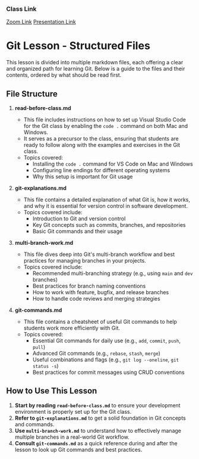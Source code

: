 ### Class Link

[Zoom Link](https://technigo-io.zoom.us/j/85449308709)
[Presentation Link](https://www.canva.com/design/DAGTFktQ_ts/74C_t4FsYd4F30t36D93mg/view?utm_content=DAGTFktQ_ts&utm_campaign=designshare&utm_medium=link&utm_source=editor#1)

# Git Lesson - Structured Files

This lesson is divided into multiple markdown files, each offering a clear and organized path for learning Git. Below is a guide to the files and their contents, ordered by what should be read first.

## File Structure

1.  **read-before-class.md**

    - This file includes instructions on how to set up Visual Studio Code for the Git class by enabling the `code .` command on both Mac and Windows.
    - It serves as a precursor to the class, ensuring that students are ready to follow along with the examples and exercises in the Git class.
    - Topics covered:
      - Installing the `code .` command for VS Code on Mac and Windows
      - Configuring line endings for different operating systems
      - Why this setup is important for Git usage

2.  **git-explanations.md**

    - This file contains a detailed explanation of what Git is, how it works, and why it is essential for version control in software development.
    - Topics covered include:
      - Introduction to Git and version control
      - Key Git concepts such as commits, branches, and repositories
      - Basic Git commands and their usage

3.  **multi-branch-work.md**

    - This file dives deep into Git's multi-branch workflow and best practices for managing branches in your projects.
    - Topics covered include:
      - Recommended multi-branching strategy (e.g., using `main` and `dev` branches)
      - Best practices for branch naming conventions
      - How to work with feature, bugfix, and release branches
      - How to handle code reviews and merging strategies

4.  **git-commands.md**

    - This file contains a cheatsheet of useful Git commands to help students work more efficiently with Git.
    - Topics covered:
      - Essential Git commands for daily use (e.g., `add`, `commit`, `push`, `pull`)
      - Advanced Git commands (e.g., `rebase`, `stash`, `merge`)
      - Useful combinations and flags (e.g., `git log --oneline`, `git status -s`)
      - Best practices for commit messages using CRUD conventions

## How to Use This Lesson

1.  **Start by reading `read-before-class.md`** to ensure your development environment is properly set up for the Git class.
2.  **Refer to `git-explanations.md`** to get a solid foundation in Git concepts and commands.
3.  **Use `multi-branch-work.md`** to understand how to effectively manage multiple branches in a real-world Git workflow.
4.  **Consult `git-commands.md`** as a quick reference during and after the lesson to look up Git commands and best practices.
